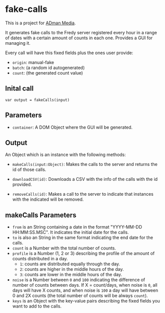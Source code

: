 # fake-calls

This is a project for [ADman Media](http://admanmedia.com/).

It generates fake calls to the Fredy server registered every hour in a range of dates with a certain amount of counts in each one. Provides a GUI for managing it.

Every call will have this fixed fields plus the ones user provide:
* `origin`: manual-fake
* `batch`: (a random id autogenerated)
* `count`: (the generated count value)

## Inital call

```
var output = fakeCalls(input)
```

## Parameters

* `container`: A DOM Object where the GUI will be generated.

## Output

An Object which is an instance with the following methods:

* `makeCalls(input:Object)`: Makes the calls to the server and returns the id of those calls.

* `downloadCSV(id)`: Downloads a CSV with the info of the calls with the id provided.

* `removeCalls(id)`: Makes a call to the server to indicate that instances with the indicated will be removed.

## makeCalls Parameters

* `from` is an String containing a date in the format "YYYY-MM-DD HH:MM:SS.MSC". It indicates the initial date for the calls.
* `to` is also an String in the same format indicating the end date for the calls.
* `count` is a Number with the total number of counts.
* `profile` is a Number (1, 2 or 3) describing the profile of the amount of counts distributed in a day.
  * `1`: counts are distributed equally through the day.
  * `2`: counts are higher in the middle hours of the day.
  * `3`: counts are lower in the middle hours of the day.
* `noise` is a Number between `0` and `100` indicating the difference of number of counts between days. If X = count/days, when noise is `0`, all days will have X counts, and when noise is `100` a day will have between 0 and 2X counts (the total number of counts will be always `count`).
* `keys` is an Object with the key-value pairs describing the fixed fields you want to add to the calls.
